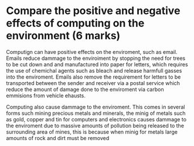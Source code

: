 # Compare the positive and negative effects of computing on the environment (6 marks)

Computign can have positive effects on the enviroment, such as email. Emails reduce dammage to the enviroiment by stopping the need for trees to be cut down and and manufactured into paper for letters, which requires the use of chemichal agents such as bleach and release harmfull gasses into the enviroment. Emails also remove the requirement for letters to be transported between the sender and receiver via a postal service which reduce the amount of damage done to the enviroment via carbon emmisions from vehicle ehausts.

Computing also cause dammage to the enviroment. This comes in several forms such mining precious metals and minerals, the minig of metals such as gold, copper and tin for computers and electronics causes dammage to the enviroment due to massive amounts of pollution being released to the surrounding area of mines, this is because when minig for metals large amounts of rock and dirt must be removed 